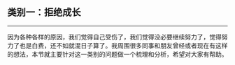 ## 类别一：拒绝成长

---

因为各种各样的原因，我们觉得自己受伤了，我们觉得没必要继续努力了，觉得努力了也是白费，还不如就混日子算了。我周围很多同事和朋友曾经或者现在有这样的想法，本节就主要针对这一类别的问题做一个梳理和分析，希望对大家有帮助。

